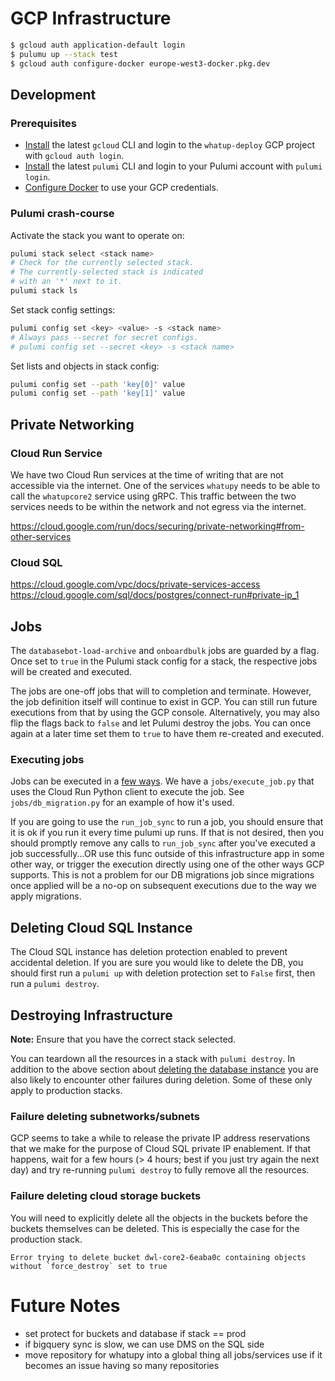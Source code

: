 # GCP Infrastructure

```bash
$ gcloud auth application-default login
$ pulumu up --stack test
$ gcloud auth configure-docker europe-west3-docker.pkg.dev
```

## Development

### Prerequisites

-   [Install](https://cloud.google.com/sdk/docs/install) the latest `gcloud` CLI and login to the `whatup-deploy` GCP project with `gcloud auth login`.
-   [Install](https://www.pulumi.com/docs/install/) the latest `pulumi` CLI and login to your Pulumi account with `pulumi login`.
-   [Configure Docker](https://cloud.google.com/artifact-registry/docs/docker/authentication) to use your GCP credentials.

### Pulumi crash-course

Activate the stack you want to operate on:

```sh
pulumi stack select <stack name>
# Check for the currently selected stack.
# The currently-selected stack is indicated
# with an '*' next to it.
pulumi stack ls
```

Set stack config settings:

```sh
pulumi config set <key> <value> -s <stack name>
# Always pass --secret for secret configs.
# pulumi config set --secret <key> -s <stack name>
```

Set lists and objects in stack config:

```sh
pulumi config set --path 'key[0]' value
pulumi config set --path 'key[1]' value
```

## Private Networking

### Cloud Run Service

We have two Cloud Run services at the time of writing that are not accessible
via the internet. One of the services `whatupy` needs to be able to call the
`whatupcore2` service using gRPC. This traffic between the two services needs
to be within the network and not egress via the internet.

https://cloud.google.com/run/docs/securing/private-networking#from-other-services

### Cloud SQL

https://cloud.google.com/vpc/docs/private-services-access
https://cloud.google.com/sql/docs/postgres/connect-run#private-ip_1

## Jobs

The `databasebot-load-archive` and `onboardbulk` jobs are guarded by a flag.
Once set to `true` in the Pulumi stack config for a stack, the respective
jobs will be created and executed.

The jobs are one-off jobs that will to completion and terminate.
However, the job definition itself will continue to exist in GCP.
You can still run future executions from that by using the GCP
console. Alternatively, you may also flip the flags back to
`false` and let Pulumi destroy the jobs. You can once again
at a later time set them to `true` to have them re-created
and executed.

### Executing jobs

Jobs can be executed in a [few ways](https://cloud.google.com/run/docs/execute/jobs#console).
We have a `jobs/execute_job.py` that uses the Cloud Run Python client to execute the job.
See `jobs/db_migration.py` for an example of how it's used.

If you are going to use the `run_job_sync` to run a job, you should ensure that it is ok
if you run it every time pulumi up runs. If that is not desired, then you should promptly
remove any calls to `run_job_sync` after you've executed a job successfully...OR use this
func outside of this infrastructure app in some other way, or trigger the execution
directly using one of the other ways GCP supports. This is not a problem for our DB
migrations job since migrations once applied will be a no-op on subsequent executions
due to the way we apply migrations.

## Deleting Cloud SQL Instance

The Cloud SQL instance has deletion protection enabled to prevent accidental deletion.
If you are sure you would like to delete the DB, you should first run a `pulumi up` with
deletion protection set to `False` first, then run a `pulumi destroy`.

## Destroying Infrastructure

**Note:** Ensure that you have the correct stack selected.

You can teardown all the resources in a stack with `pulumi destroy`.
In addition to the above section about [deleting the database instance](#deleting-cloud-sql-instance)
you are also likely to encounter other failures during deletion.
Some of these only apply to production stacks.

### Failure deleting subnetworks/subnets

GCP seems to take a while to release the private IP address reservations
that we make for the purpose of Cloud SQL private IP enablement.
If that happens, wait for a few hours (> 4 hours; best if you just try again the next day)
and try re-running `pulumi destroy` to fully remove all the resources.

### Failure deleting cloud storage buckets

You will need to explicitly delete all the objects in the buckets
before the buckets themselves can be deleted. This is especially
the case for the production stack.

```
Error trying to delete bucket dwl-core2-6eaba0c containing objects without `force_destroy` set to true
```

# Future Notes

-   set protect for buckets and database if stack == prod
-   if bigquery sync is slow, we can use DMS on the SQL side
-   move repository for whatupy into a global thing all jobs/services use if it becomes an issue having so many repositories
